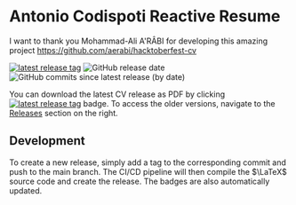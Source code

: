 # Antonio Codispoti Reactive Resume

I want to thank you Mohammad-Ali A'RÂBI for developing this amazing project https://github.com/aerabi/hacktoberfest-cv

[![latest release tag](https://img.shields.io/github/v/tag/acodispoti/resume?label=download%20pdf)](https://github.com/acodispoti/resume/releases/latest/download/main.pdf)
![GitHub release date](https://img.shields.io/github/release-date/acodispoti/resume)
![GitHub commits since latest release (by date)](https://img.shields.io/github/commits-since/acodispoti/resume/latest)

You can download the latest CV release as PDF by clicking
[![latest release tag](https://img.shields.io/github/v/tag/acodispoti/resume?label=download%20pdf)](https://github.com/acodispoti/resume/releases/latest/download/main.pdf)
badge. To access the older versions, navigate to the [Releases](https://github.com/acodispoti/resume/releases) section on the right.

## Development

To create a new release, simply add a tag to the corresponding commit and push to the main branch.
The CI/CD pipeline will then compile the $\LaTeX$ source code and create the release.
The badges are also automatically updated.

